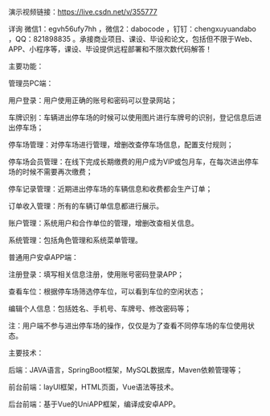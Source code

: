 演示视频链接：https://live.csdn.net/v/355777

详询 微信1：egvh56ufy7hh ，微信2：dabocode ，钉钉：chengxuyuandabo ，QQ：821898835 。承接商业项目、课设、毕设和论文，包括但不限于Web、APP、小程序等，课设、毕设提供远程部署和不限次数代码解答！

主要功能：

管理员PC端：

用户登录：用户使用正确的账号和密码可以登录网站；

车牌识别：车辆进出停车场的时候可以使用图片进行车牌号的识别，登记信息后进出停车场；

停车场管理：对停车场进行管理，增删改查停车场信息，配置支付规则；

停车场会员管理：在线下完成长期缴费的用户成为VIP或包月车，在每次进出停车场的时候不需要再次缴费；

停车记录管理：近期进出停车场的车辆信息和收费都会生产订单；

订单收入管理：所有的车辆订单信息都进行展示。

账户管理：系统用户和合作单位的管理，增删改查相关信息。

系统管理：包括角色管理和系统菜单管理。

普通用户安卓APP端：

注册登录：填写相关信息注册，使用账号密码登录APP；

查看车位：根据停车场筛选停车位，可以看到车位的空闲状态；

编辑个人信息：包括姓名、手机号、车牌号、修改密码等；

注：用户端不参与进出停车场的操作，仅仅是为了查看不同停车场的车位使用状态。

主要技术：

后端：JAVA语言，SpringBoot框架，MySQL数据库，Maven依赖管理等；

前台前端：layUI框架，HTML页面，Vue语法等技术。

后台前端：基于Vue的UniAPP框架，编译成安卓APP。
